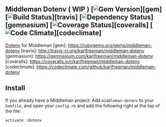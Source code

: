 ## Middleman Dotenv ( WIP ) [![Gem Version](https://badge.fury.io/rb/middleman-dotenv.png)][gem] [![Build Status](https://travis-ci.org/karlfreeman/middleman-dotenv.png?branch=feature/3-1-rewrite)][travis] [![Dependency Status](https://gemnasium.com/karlfreeman/middleman-dotenv.png?travis)][gemnasium] [![Coverage Status](https://coveralls.io/repos/karlfreeman/middleman-dotenv/badge.png?branch=feature/3-1-rewrite)][coveralls] [![Code Climate](https://codeclimate.com/github/karlfreeman/middleman-dotenv.png)][codeclimate]
[Dotenv](https://github.com/bkeepers/dotenv) for Middleman
[gem]: https://rubygems.org/gems/middleman-dotenv
[travis]: http://travis-ci.org/karlfreeman/middleman-dotenv
[gemnasium]: https://gemnasium.com/karlfreeman/middleman-dotenv
[coveralls]: https://coveralls.io/r/karlfreeman/middleman-dotenv
[codeclimate]: https://codeclimate.com/github/karlfreeman/middleman-dotenv

## Install

If you already have a Middleman project:
Add `middleman-dotenv` to your `Gemfile`, and open your `config.rb` and add the following right at the top of the file:

```
activate :dotenv
```
